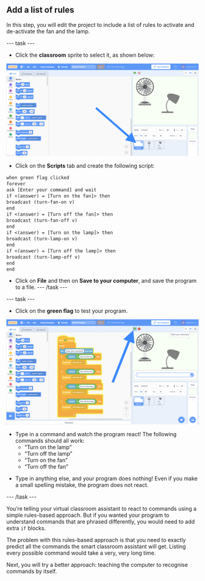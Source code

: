 ## Add a list of rules

In this step, you will edit the project to include a list of rules to activate and de-activate the fan and the lamp.

--- task ---
+ Click the **classroom** sprite to select it, as shown below:

![Scratch template project](images/scratch-template-annotated.png)

+ Click on the **Scripts** tab and create the following script: 

```blocks3
when green flag clicked
forever
ask [Enter your command] and wait
if <(answer) = [Turn on the fan]> then
broadcast (turn-fan-on v)
end
if <(answer) = [Turn off the fan]> then
broadcast (turn-fan-off v)
end
if <(answer) = [Turn on the lamp]> then
broadcast (turn-lamp-on v)
end
if <(answer) = [Turn off the lamp]> then
broadcast (turn-lamp-off v)
end
end
```

+ Click on **File** and then on **Save to your computer**, and save the program to a file.
--- /task ---

--- task ---

+ Click on the **green flag** to test your program.

![Scratch interface just after green flag is clicked](images/click-flag-annotated.png)

+ Type in a command and watch the program react! The following commands should all work:
    * “Turn on the lamp”
    * “Turn off the lamp”
    * “Turn on the fan”
    * “Turn off the fan”

* Type in anything else, and your program does nothing! Even if you make a small spelling mistake, the program does not react. 

--- /task ---

You’re telling your virtual classroom assistant to react to commands using a simple rules-based approach. But if you wanted your program to understand commands that are phrased differently, you would need to add extra `if` blocks.

The problem with this rules-based approach is that you need to exactly predict all the commands the smart classroom assistant will get. Listing every possible command would take a very, very long time.

Next, you will try a better approach: teaching the computer to recognise commands by itself.